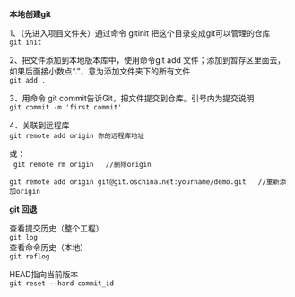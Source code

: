 **本地创建git**

  1、（先进入项目文件夹）通过命令 gitinit 把这个目录变成git可以管理的仓库  
     `git init`  
     
  2、把文件添加到本地版本库中，使用命令git add 文件；添加到暂存区里面去，如果后面接小数点“.”，意为添加文件夹下的所有文件  
     `git add .`  

  3、用命令 git commit告诉Git，把文件提交到仓库。引号内为提交说明  
     `git commit -m 'first commit'`  

  4、关联到远程库  
     `git remote add origin 你的远程库地址`

或：  
     ` git remote rm origin   //删除origin`

    git remote add origin git@git.oschina.net:yourname/demo.git   //重新添加origin


**git 回退**


  查看提交历史（整个工程）  
     `git log`  
  查看命令历史（本地）  
     `git reflog`    
     
  HEAD指向当前版本  
     `git reset --hard commit_id`  

